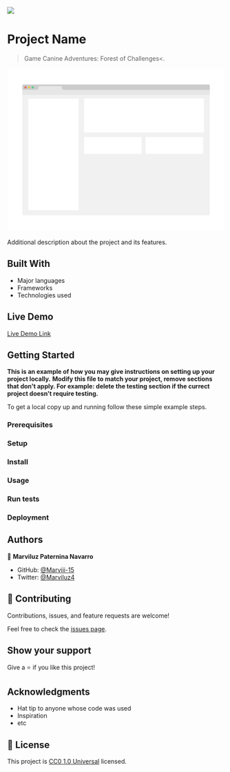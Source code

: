 ![](https://img.shields.io/badge/Uneweb-blue)

# Project Name

> Game Canine Adventures: Forest of Challenges<.

![screenshot](./app_screenshot.png)

Additional description about the project and its features.

## Built With

- Major languages
- Frameworks
- Technologies used

## Live Demo

[Live Demo Link](https://marviii-15.github.io/Proyect_Game/)


## Getting Started

**This is an example of how you may give instructions on setting up your project locally.**
**Modify this file to match your project, remove sections that don't apply. For example: delete the testing section if the currect project doesn't require testing.**


To get a local copy up and running follow these simple example steps.

### Prerequisites

### Setup

### Install

### Usage

### Run tests

### Deployment



## Authors

👤 **Marviluz Paternina Navarro**

- GitHub: [@Marviii-15](https://github.com/Marviii-15)
- Twitter: [@Marviluz4](https://twitter.com/Marviluz4)


## 🤝 Contributing

Contributions, issues, and feature requests are welcome!

Feel free to check the [issues page](issues/).

## Show your support

Give a ⭐️ if you like this project!

## Acknowledgments

- Hat tip to anyone whose code was used
- Inspiration
- etc

## 📝 License

This project is [CC0 1.0 Universal](LICENSE) licensed.